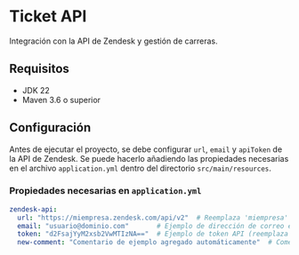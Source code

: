 # Ticket API

Integración con la API de Zendesk y gestión de carreras.

## Requisitos

- JDK 22
- Maven 3.6 o superior

## Configuración

Antes de ejecutar el proyecto, se debe configurar `url`, `email` y `apiToken` de la API de Zendesk. Se puede hacerlo añadiendo las propiedades necesarias en el archivo `application.yml` dentro del directorio `src/main/resources`.

### Propiedades necesarias en `application.yml`

```yaml
zendesk-api:
  url: "https://miempresa.zendesk.com/api/v2"  # Reemplaza 'miempresa' con tu subdominio real en Zendesk
  email: "usuario@dominio.com"       # Ejemplo de dirección de correo electrónico (reemplaza con tu correo real)
  token: "d2FsajYyM2xsb2VwMTIzNA=="  # Ejemplo de token API (reemplaza con tu token real)
  new-comment: "Comentario de ejemplo agregado automáticamente"  # Comentario de ejemplo

